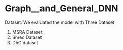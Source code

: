 # Graph__and_General_DNN

Dataset:
We evaluated the model with Three Dataset
1. MSRA Dataset
2. Shrec Dataset
3. DhG dataset
